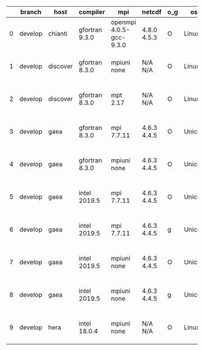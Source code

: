 |    | branch   | host     | compiler       | mpi                     | netcdf      | o_g   | os     | build   | u_pass   | u_fail   | s_pass   | s_fail   | e_pass   | e_fail   |   nuopc_pass |   nuopc_fail | artifacts_hash                                                                                                                                                      | modified                  |
|----|----------|----------|----------------|-------------------------|-------------|-------|--------|---------|----------|----------|----------|----------|----------|----------|--------------|--------------|---------------------------------------------------------------------------------------------------------------------------------------------------------------------|---------------------------|
|  0 | develop  | chianti  | gfortran 9.3.0 | openmpi 4.0.5-gcc-9.3.0 | 4.8.0 4.5.3 | O     | Linux  | pass    | 13685    | 0        | 49       | 0        | 80       | 0        |           50 |            0 | [artifacts](https://github.com/esmf-org/esmf-test-artifacts/tree/88d20edc1db08e18553e67fb11c68bc4a7f5197c/develop/chianti/gfortran/9.3.0/O/openmpi/4.0.5-gcc-9.3.0) | 2022-03-23 01:54:02 -0400 |
|  1 | develop  | discover | gfortran 8.3.0 | mpiuni none             | N/A N/A     | O     | Linux  | pass    | 12158    | 0        | 8        | 0        | 43       | 0        |            0 |           50 | [artifacts](https://github.com/esmf-org/esmf-test-artifacts/tree/7ee535090da1ca64cdfeb1697d463ad21622cd8a/develop/discover/gfortran/8.3.0/O/mpiuni/none)            | 2022-03-23 01:51:13 -0400 |
|  2 | develop  | discover | gfortran 8.3.0 | mpt 2.17                | N/A N/A     | O     | Linux  | pass    | 13685    | 0        | 49       | 0        | 80       | 0        |           46 |            4 | [artifacts](https://github.com/esmf-org/esmf-test-artifacts/tree/4851cc2434006fca3dc438d2b28e6d42e5137488/develop/discover/gfortran/8.3.0/O/mpt/2.17)               | 2022-03-23 01:54:02 -0400 |
|  3 | develop  | gaea     | gfortran 8.3.0 | mpi 7.7.11              | 4.6.3 4.4.5 | O     | Unicos | pass    | 13684    | 1        | 49       | 0        | 80       | 0        |           47 |            3 | [artifacts](https://github.com/esmf-org/esmf-test-artifacts/tree/dfe8f67e3aa4f33e76836a408c9f5e227df9cc10/develop/gaea/gfortran/8.3.0/O/mpi/7.7.11)                 | 2022-03-23 01:56:15 -0400 |
|  4 | develop  | gaea     | gfortran 8.3.0 | mpiuni none             | 4.6.3 4.4.5 | O     | Unicos | pass    | 12158    | 0        | 8        | 0        | 43       | 0        |            0 |           50 | [artifacts](https://github.com/esmf-org/esmf-test-artifacts/tree/41f0bf5ff9906e4560da66b87053a43d520a2c46/develop/gaea/gfortran/8.3.0/O/mpiuni/none)                | 2022-03-23 01:33:18 -0400 |
|  5 | develop  | gaea     | intel 2019.5   | mpi 7.7.11              | 4.6.3 4.4.5 | O     | Unicos | pass    | 13670    | 15       | 49       | 0        | 80       | 0        |           47 |            3 | [artifacts](https://github.com/esmf-org/esmf-test-artifacts/tree/ad198ab06a5e5c1d1e99ef2b8b2b547a28d74f16/develop/gaea/intel/2019.5/O/mpi/7.7.11)                   | 2022-03-23 01:36:01 -0400 |
|  6 | develop  | gaea     | intel 2019.5   | mpi 7.7.11              | 4.6.3 4.4.5 | g     | Unicos | pass    | 13670    | 15       | 49       | 0        | 80       | 0        |           47 |            3 | [artifacts](https://github.com/esmf-org/esmf-test-artifacts/tree/dfe8f67e3aa4f33e76836a408c9f5e227df9cc10/develop/gaea/intel/2019.5/g/mpi/7.7.11)                   | 2022-03-23 01:56:15 -0400 |
|  7 | develop  | gaea     | intel 2019.5   | mpiuni none             | 4.6.3 4.4.5 | O     | Unicos | pass    | 12143    | 15       | 8        | 0        | 43       | 0        |            0 |           50 | [artifacts](https://github.com/esmf-org/esmf-test-artifacts/tree/f10939ca146cf76a6d274d9c444917be484db4bd/develop/gaea/intel/2019.5/O/mpiuni/none)                  | 2022-03-23 01:21:16 -0400 |
|  8 | develop  | gaea     | intel 2019.5   | mpiuni none             | 4.6.3 4.4.5 | g     | Unicos | pass    | 12143    | 15       | 8        | 0        | 43       | 0        |            0 |           50 | [artifacts](https://github.com/esmf-org/esmf-test-artifacts/tree/94f28f979c343eb4e6c9d04880c0d2f55b8209e9/develop/gaea/intel/2019.5/g/mpiuni/none)                  | 2022-03-23 01:53:52 -0400 |
|  9 | develop  | hera     | intel 18.0.4   | mpiuni none             | N/A N/A     | O     | Linux  | fail    | fail     | fail     | fail     | fail     | fail     | fail     |            0 |           50 | [artifacts](https://github.com/esmf-org/esmf-test-artifacts/tree/752fb0786570b8dde92ce9a5bc7726a713d73a12/develop/hera/intel/18.0.4/O/mpiuni/none)                  | 2022-03-23 05:50:35 +0000 |